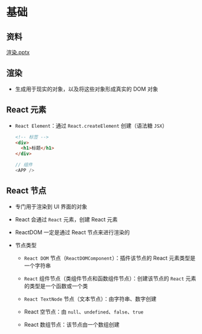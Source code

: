 # 基础

## 资料

[渲染.pptx](file/渲染_LsDu6OMXsv.pptx)

## 渲染

*   生成用于现实的对象，以及将这些对象形成真实的 DOM 对象

## React 元素

*   `React Element`：通过 `React.createElement` 创建（语法糖 `JSX`）

    ```html
    <!-- 标签 -->
    <div>
      <h1>标题</h1>
    </div>
    ```

    ```javascript
    // 组件
    <APP />
    ```

## React 节点

*   专门用于渲染到 UI 界面的对象

*   React 会通过 `React` 元素，创建 React 元素

*   ReactDOM 一定是通过 React 节点来进行渲染的

*   节点类型

    *   `React DOM` 节点（`ReactDOMComponent`）：插件该节点的 React 元素类型是一个字符串

    *   `React` 组件节点（类组件节点和函数组件节点）：创建该节点的 `React` 元素的类型是一个函数或一个类

    *   `React TextNode` 节点（文本节点）：由字符串、数字创建

    *   React 空节点：由 `null`、`undefined`、`false`、`true`

    *   React 数组节点：该节点由一个数组创建
